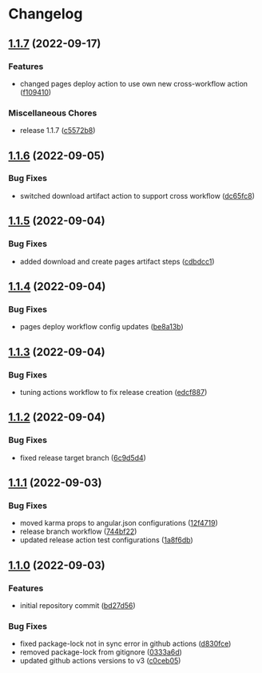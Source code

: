 # Changelog

## [1.1.7](https://github.com/jairmilanes/ngx-highmark/compare/ngx-highmark-v1.1.6...ngx-highmark-v1.1.7) (2022-09-17)


### Features

* changed pages deploy action to use own new cross-workflow action ([f109410](https://github.com/jairmilanes/ngx-highmark/commit/f109410d63970ca16a400798a0191a1c794b8b5f))


### Miscellaneous Chores

* release 1.1.7 ([c5572b8](https://github.com/jairmilanes/ngx-highmark/commit/c5572b803587f2ef8ae474e109a45081d3047d7a))

## [1.1.6](https://github.com/jairmilanes/ngx-highmark/compare/ngx-highmark-v1.1.5...ngx-highmark-v1.1.6) (2022-09-05)


### Bug Fixes

* switched download artifact action to support cross workflow ([dc65fc8](https://github.com/jairmilanes/ngx-highmark/commit/dc65fc8c48471204503f6bab57c48e322dafe58b))

## [1.1.5](https://github.com/jairmilanes/ngx-highmark/compare/ngx-highmark-v1.1.4...ngx-highmark-v1.1.5) (2022-09-04)


### Bug Fixes

* added download and create pages artifact steps ([cdbdcc1](https://github.com/jairmilanes/ngx-highmark/commit/cdbdcc1b0df38cdefa3b4f6ffde2995f27b0d76d))

## [1.1.4](https://github.com/jairmilanes/ngx-highmark/compare/ngx-highmark-v1.1.3...ngx-highmark-v1.1.4) (2022-09-04)


### Bug Fixes

* pages deploy workflow config updates ([be8a13b](https://github.com/jairmilanes/ngx-highmark/commit/be8a13be5da71d7c871beafceca92b4e9eeb83dd))

## [1.1.3](https://github.com/jairmilanes/ngx-highmark/compare/ngx-highmark-v1.1.2...ngx-highmark-v1.1.3) (2022-09-04)


### Bug Fixes

* tuning actions workflow to fix release creation ([edcf887](https://github.com/jairmilanes/ngx-highmark/commit/edcf88758356bc92538dadcec49d440a2f776b2d))

## [1.1.2](https://github.com/jairmilanes/ngx-highmark/compare/ngx-highmark-v1.1.1...ngx-highmark-v1.1.2) (2022-09-04)


### Bug Fixes

* fixed release target branch ([6c9d5d4](https://github.com/jairmilanes/ngx-highmark/commit/6c9d5d42f9decc9a6ea980aa57c1b45ed13af987))

## [1.1.1](https://github.com/jairmilanes/ngx-highmark/compare/ngx-highmark-v1.1.0...ngx-highmark-v1.1.1) (2022-09-03)


### Bug Fixes

* moved karma props to angular.json configurations ([12f4719](https://github.com/jairmilanes/ngx-highmark/commit/12f47190cfc9d135a53daf133c6fc69d76e449ed))
* release branch workflow ([744bf22](https://github.com/jairmilanes/ngx-highmark/commit/744bf220f9616780573d98099833e0272add6fe0))
* updated release action test configurations ([1a8f6db](https://github.com/jairmilanes/ngx-highmark/commit/1a8f6db5d5b6540a7da61947e653673b8f0f3b9a))

## [1.1.0](https://github.com/jairmilanes/ngx-highmark/compare/ngx-highmark-v1.0.0...ngx-highmark-v1.1.0) (2022-09-03)


### Features

* initial repository commit ([bd27d56](https://github.com/jairmilanes/ngx-highmark/commit/bd27d56d15182183afd09a9487609e08fb2402cf))


### Bug Fixes

* fixed package-lock not in sync error in github actions ([d830fce](https://github.com/jairmilanes/ngx-highmark/commit/d830fceb833f375b69edc628ab576a6062807aff))
* removed package-lock from gitignore ([0333a6d](https://github.com/jairmilanes/ngx-highmark/commit/0333a6d89a46845130740e0ca525f114552ed75f))
* updated github actions versions to v3 ([c0ceb05](https://github.com/jairmilanes/ngx-highmark/commit/c0ceb05f142131bc3fbc193225e0d386b034e024))
